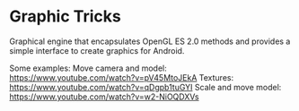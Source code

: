 # Graphic Tricks
Graphical engine that encapsulates OpenGL ES 2.0 methods and provides a simple interface to create graphics for Android.

Some examples: 
Move camera and model: https://www.youtube.com/watch?v=pV45MtoJEkA
Textures: https://www.youtube.com/watch?v=qDgpb1tuGYI
Scale and move model: https://www.youtube.com/watch?v=w2-NiOQDXVs
